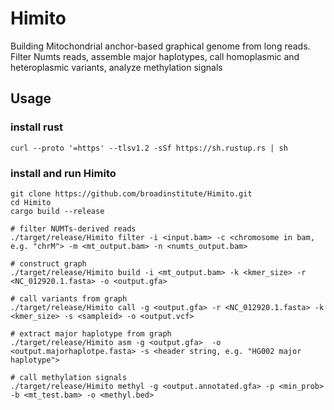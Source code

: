 # Himito

Building Mitochondrial anchor-based graphical genome from long reads. Filter Numts reads, assemble major haplotypes, call homoplasmic and heteroplasmic variants, analyze methylation signals

## Usage
### install rust
```
curl --proto '=https' --tlsv1.2 -sSf https://sh.rustup.rs | sh
```

### install and run Himito
```
git clone https://github.com/broadinstitute/Himito.git
cd Himito
cargo build --release

# filter NUMTs-derived reads
./target/release/Himito filter -i <input.bam> -c <chromosome in bam, e.g. "chrM"> -m <mt_output.bam> -n <numts_output.bam>

# construct graph
./target/release/Himito build -i <mt_output.bam> -k <kmer_size> -r <NC_012920.1.fasta> -o <output.gfa> 

# call variants from graph
./target/release/Himito call -g <output.gfa> -r <NC_012920.1.fasta> -k <kmer_size> -s <sampleid> -o <output.vcf>

# extract major haplotype from graph
./target/release/Himito asm -g <output.gfa>  -o <output.majorhaplotpe.fasta> -s <header string, e.g. "HG002 major haplotype">

# call methylation signals
./target/release/Himito methyl -g <output.annotated.gfa> -p <min_prob> -b <mt_test.bam> -o <methyl.bed>
```